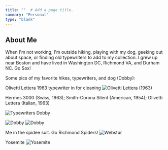```yaml
---
title: ""  # Add a page title.
summary: "Personal"
type: "blank"  
---
```


## About Me


When I'm not working, I'm outside hiking, playing with my dog, geeking out about space, or finding old typewriters to add to my collection. I grew up near Boston and have lived in Washington DC, Richmond VA, and Durham NC. Go Sox!

Some pics of my favorite hikes, typewriters, and dog (Dobby):

Olivetti Lettera 1963 typewriter in for cleaning
![Olivetti Lettera (1963)](/olivetti_lettera_1963.jpeg)

Hermes 3000 (Swiss, 1963); Smith-Corona Silent (American, 1954); Olivetti Lettera (Italian, 1963)

![Typewriters](/typewriters.jpeg)
Dobby

![Dobby](/dobby.jpeg)
![Dobby](/dobby_lake.JPG)

Me in the spidee suit. Go Richmond Spiders!
![Webstur](/webstur.jpeg)

Yosemite
![Yosemite](/yosemite.jpeg)









